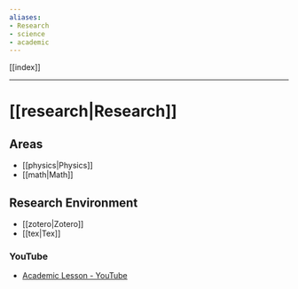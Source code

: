 ```yaml
---
aliases:
- Research
- science
- academic
---
```


[[index]]

---

# [[research|Research]]

## Areas
- [[physics|Physics]]
- [[math|Math]]

## Research Environment

- [[zotero|Zotero]]
- [[tex|Tex]]

### YouTube

- [Academic Lesson - YouTube](https://www.youtube.com/channel/UCwM4EI8mqvsSUR7Ou1D0qrA)


